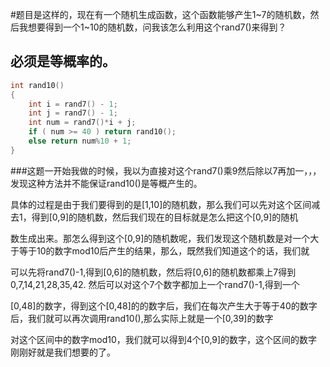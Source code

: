 #题目是这样的，现在有一个随机生成函数，这个函数能够产生1~7的随机数，然后我想要得到一个1~10的随机数，问我该怎么利用这个rand7()来得到？
## 必须是等概率的。

```c++
int rand10()
{
    int i = rand7() - 1;
    int j = rand7() - 1;
    int num = rand7()*i + j;
    if ( num >= 40 ) return rand10();
    else return num%10 + 1;
}
```

###这题一开始我做的时候，我以为直接对这个rand7()乘9然后除以7再加一，，，发现这种方法并不能保证rand10()是等概产生的。

具体的过程是由于我们要得到的是[1,10]的随机数，那么我们可以先对这个区间减去1，得到[0,9]的随机数，然后我们现在的目标就是怎么把这个[0,9]的随机

数生成出来。那怎么得到这个[0,9]的随机数呢，我们发现这个随机数是对一个大于等于10的数字mod10后产生的结果，那么，既然我们知道这个的话，我们就

可以先将rand7()-1,得到[0,6]的随机数，然后将[0,6]的随机数都乘上7得到0,7,14,21,28,35,42. 然后可以对这个7个数字都加上一个rand7()-1,得到一个

[0,48]的数字，得到这个[0,48]的的数字后，我们在每次产生大于等于40的数字后，我们就可以再次调用rand10(),那么实际上就是一个[0,39]的数字

对这个区间中的数字mod10，我们就可以得到4个[0,9]的数字，这个区间的数字刚刚好就是我们想要的了。
